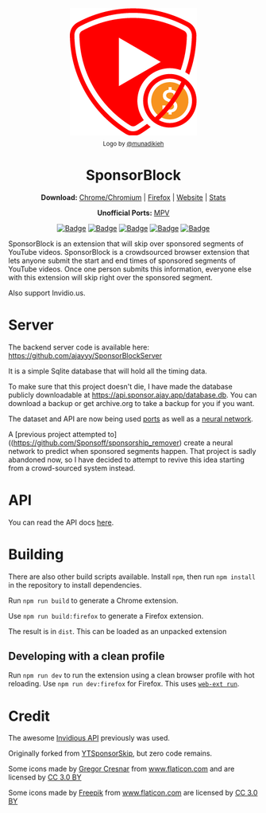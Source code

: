 <p align="center">
  <a href="https://sponsor.ajay.app"><img src="public/icons/LogoSponsorBlocker256px.png" alt="Logo"></img></a>
  
  <br/>
  <sub>Logo by <a href="https://github.com/munadikieh">@munadikieh</a></sub>
</p>

<h1 align="center">SponsorBlock</h1>

<p align="center">
  <b>Download:</b>
  <a href="https://chrome.google.com/webstore/detail/mnjggcdmjocbbbhaepdhchncahnbgone">Chrome/Chromium</a> |
  <a href="https://addons.mozilla.org/addon/sponsorblock/?src=external-github">Firefox</a> |
  <a href="https://sponsor.ajay.app">Website</a> |
  <a href="https://sponsor.ajay.app/stats">Stats</a>
</p>

<p align="center">
  <b>Unofficial Ports:</b>
  <a href="https://github.com/ajayyy/SponsorBlock/wiki/Unofficial-Ports#mpv-media-player">MPV</a>
</p>

<p align="center">
    <a href="https://addons.mozilla.org/addon/sponsorblock/?src=external-github"><img src="https://img.shields.io/amo/users/sponsorblock?label=Firefox%20Users" alt="Badge"></img></a>
    <a href="https://chrome.google.com/webstore/detail/mnjggcdmjocbbbhaepdhchncahnbgone"><img src="https://img.shields.io/chrome-web-store/users/mnjggcdmjocbbbhaepdhchncahnbgone?label=Chome%20Users" alt="Badge"></img></a>
    <a href="https://sponsor.ajay.app/stats"><img src="https://img.shields.io/badge/dynamic/json?label=Sponsors%20Submitted&query=totalSubmissions&suffix=%20sponsors&url=http%3A%2F%2Fsponsor.ajay.app%2Fapi%2FgetTotalStats&color=darkred" alt="Badge"></img></a>
    <a href="https://sponsor.ajay.app/stats"><img src="https://img.shields.io/badge/dynamic/json?label=Contributing%20Users&query=userCount&url=http%3A%2F%2Fsponsor.ajay.app%2Fapi%2FgetTotalStats&color=darkblue" alt="Badge"></img></a>
    <a href="https://sponsor.ajay.app/stats"><img src="https://img.shields.io/badge/dynamic/json?label=Time%20Saved%20From%20Skips&query=daysSaved&url=http%3A%2F%2Fsponsor.ajay.app%2Fapi%2FgetDaysSavedFormatted&color=darkgreen&suffix=%20days" alt="Badge"></img></a>
</p>



SponsorBlock is an extension that will skip over sponsored segments of YouTube videos. SponsorBlock is a crowdsourced browser extension that lets anyone submit the start and end times of sponsored segments of YouTube videos. Once one person submits this information, everyone else with this extension will skip right over the sponsored segment.

Also support Invidio.us.

# Server

The backend server code is available here: https://github.com/ajayyy/SponsorBlockServer

It is a simple Sqlite database that will hold all the timing data.

To make sure that this project doesn't die, I have made the database publicly downloadable at https://api.sponsor.ajay.app/database.db. You can download a backup or get archive.org to take a backup for you if you want.

The dataset and API are now being used [ports](https://github.com/ajayyy/SponsorBlock/wiki/Unofficial-Ports) as well as a [neural network](https://github.com/andrewzlee/NeuralBlock).

A [previous project attempted to]((https://github.com/Sponsoff/sponsorship_remover) create a neural network to predict when sponsored segments happen. That project is sadly abandoned now, so I have decided to attempt to revive this idea starting from a crowd-sourced system instead.

# API

You can read the API docs [here](https://github.com/ajayyy/SponsorBlockServer#api-docs).

# Building

There are also other build scripts available. Install `npm`, then run `npm install` in the repository to install dependencies. 

Run `npm run build` to generate a Chrome extension.

Use `npm run build:firefox` to generate a Firefox extension.

The result is in `dist`. This can be loaded as an unpacked extension

## Developing with a clean profile

Run `npm run dev` to run the extension using a clean browser profile with hot reloading. Use `npm run dev:firefox` for Firefox. This uses [`web-ext run`](https://extensionworkshop.com/documentation/develop/web-ext-command-reference/#commands).

# Credit

The awesome [Invidious API](https://github.com/omarroth/invidious/wiki/API) previously was used.

Originally forked from [YTSponsorSkip](https://github.com/OfficialNoob/YTSponsorSkip), but zero code remains.

Some icons made by <a href="https://www.flaticon.com/authors/gregor-cresnar" title="Gregor Cresnar">Gregor Cresnar</a> from <a href="https://www.flaticon.com/" title="Flaticon">www.flaticon.com</a> and are licensed by <a href="http://creativecommons.org/licenses/by/3.0/" title="Creative Commons BY 3.0" target="_blank">CC 3.0 BY</a>

Some icons made by <a href="https://www.flaticon.com/authors/freepik" title="Freepik">Freepik</a> from <a href="https://www.flaticon.com/" title="Flaticon">www.flaticon.com</a> are licensed by <a href="http://creativecommons.org/licenses/by/3.0/" title="Creative Commons BY 3.0" target="_blank">CC 3.0 BY</a>
